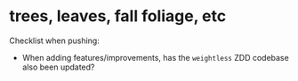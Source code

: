 # trees, leaves, fall foliage, etc

Checklist when pushing:
* When adding features/improvements, has the `weightless` ZDD codebase
also been updated?
